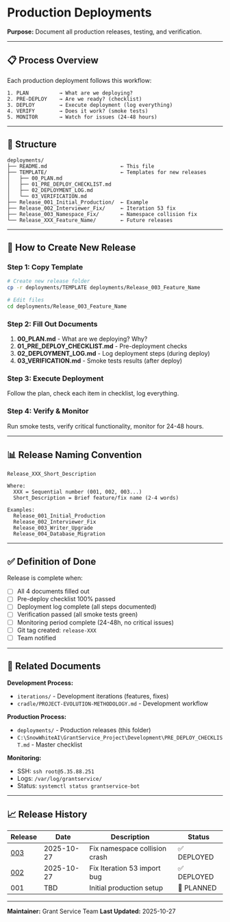 # Production Deployments

**Purpose:** Document all production releases, testing, and verification.

---

## 📋 Process Overview

Each production deployment follows this workflow:

```
1. PLAN          → What are we deploying?
2. PRE-DEPLOY    → Are we ready? (checklist)
3. DEPLOY        → Execute deployment (log everything)
4. VERIFY        → Does it work? (smoke tests)
5. MONITOR       → Watch for issues (24-48 hours)
```

---

## 📁 Structure

```
deployments/
├── README.md                        ← This file
├── TEMPLATE/                        ← Templates for new releases
│   ├── 00_PLAN.md
│   ├── 01_PRE_DEPLOY_CHECKLIST.md
│   ├── 02_DEPLOYMENT_LOG.md
│   └── 03_VERIFICATION.md
├── Release_001_Initial_Production/  ← Example
├── Release_002_Interviewer_Fix/     ← Iteration 53 fix
├── Release_003_Namespace_Fix/       ← Namespace collision fix
└── Release_XXX_Feature_Name/        ← Future releases
```

---

## 🚀 How to Create New Release

### Step 1: Copy Template

```bash
# Create new release folder
cp -r deployments/TEMPLATE deployments/Release_003_Feature_Name

# Edit files
cd deployments/Release_003_Feature_Name
```

### Step 2: Fill Out Documents

1. **00_PLAN.md** - What are we deploying? Why?
2. **01_PRE_DEPLOY_CHECKLIST.md** - Pre-deployment checks
3. **02_DEPLOYMENT_LOG.md** - Log deployment steps (during deploy)
4. **03_VERIFICATION.md** - Smoke tests results (after deploy)

### Step 3: Execute Deployment

Follow the plan, check each item in checklist, log everything.

### Step 4: Verify & Monitor

Run smoke tests, verify critical functionality, monitor for 24-48 hours.

---

## 📊 Release Naming Convention

```
Release_XXX_Short_Description

Where:
  XXX = Sequential number (001, 002, 003...)
  Short_Description = Brief feature/fix name (2-4 words)

Examples:
  Release_001_Initial_Production
  Release_002_Interviewer_Fix
  Release_003_Writer_Upgrade
  Release_004_Database_Migration
```

---

## ✅ Definition of Done

Release is complete when:

- [ ] All 4 documents filled out
- [ ] Pre-deploy checklist 100% passed
- [ ] Deployment log complete (all steps documented)
- [ ] Verification passed (all smoke tests green)
- [ ] Monitoring period complete (24-48h, no critical issues)
- [ ] Git tag created: `release-XXX`
- [ ] Team notified

---

## 🔗 Related Documents

**Development Process:**
- `iterations/` - Development iterations (features, fixes)
- `cradle/PROJECT-EVOLUTION-METHODOLOGY.md` - Development workflow

**Production Process:**
- `deployments/` - Production releases (this folder)
- `C:\SnowWhiteAI\GrantService_Project\Development\PRE_DEPLOY_CHECKLIST.md` - Master checklist

**Monitoring:**
- SSH: `ssh root@5.35.88.251`
- Logs: `/var/log/grantservice/`
- Status: `systemctl status grantservice-bot`

---

## 📈 Release History

| Release | Date | Description | Status |
|---------|------|-------------|--------|
| [003](Release_003_Namespace_Fix/) | 2025-10-27 | Fix namespace collision crash | ✅ DEPLOYED |
| [002](Release_002_Interviewer_Fix/) | 2025-10-27 | Fix Iteration 53 import bug | ✅ DEPLOYED |
| 001 | TBD | Initial production setup | 📅 PLANNED |

---

**Maintainer:** Grant Service Team
**Last Updated:** 2025-10-27
